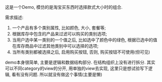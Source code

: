 这是一个Demo, 模仿的是淘宝买东西时选择款式大小时的组合.

需求描述:

1. 一个产品有多个类别属性, 比如颜色, 大小, 套餐等;
2. 根据库存中包含的产品来过滤可以购买的类别选项;
3. 当用户选中某一类别的一个值之后, 比如选中了颜色中的绿色, 根据已选中的值在库存商品中过滤其他类别中可以选择的选项;
4. 当所有类别都被选择之后, 启用购买按钮, 否则, 购买按钮不可使用(但可见)

demo本身很简单, 主要是逻辑和数据结构部分. 在结构组织上没有进行拆分. 其实可以不同category的view的分开, 用单独的view去实现, 这里只是想试验写下逻辑, 看有没有问题. 所以就没有做这个事情(主要是懒)
